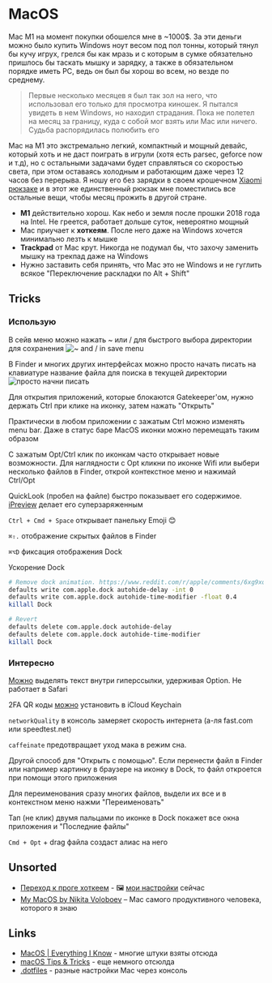 # MacOS

Mac M1 на момент покупки обошелся мне в ~1000$. За эти деньги можно было купить Windows ноут весом под пол тонны, который тянул бы кучу игрух, грелся бы как мразь и с которым в сумке обязательно пришлось бы таскать мышку и зарядку, а также в обязательном порядке иметь PC, ведь он был бы хорош во всем, но везде по среднему.

> Первые несколько месяцев я был так зол на него, что использовал его только для просмотра киношек. Я пытался увидеть в нем Windows, но находил страдания. Пока не полетел на месяц за границу, куда с собой мог взять или Mac или ничего. Судьба распорядилась полюбить его

Mac на M1 это экстремально легкий, компактный и мощный девайс, который хоть и не даст поиграть в игрули (хотя есть parsec, geforce now и т.д), но с остальными задачами будет справляться со скоростью света, при этом оставаясь холодным и работающим даже через 12 часов без перерыва. Я ношу его без зарядки в своем крошечном [Xiaomi рюкзаке](https://i.imgur.com/3ixkgWe.jpg) и в этот же единственный рюкзак мне поместились все остальные вещи, чтобы месяц прожить в другой стране.

- **M1** действительно хорош. Как небо и земля после прошки 2018 года на Intel. Не греется, работает дольше суток, невероятно мощный
- Mac приучает к **хоткеям**. После него даже на Windows хочется минимально лезть к мышке
- **Trackpad** от Mac крут. Никогда не подумал бы, что захочу заменить мышку на трекпад даже на Windows
- Нужно заставить себя принять, что Mac это не Windows и не гуглить всякое "Переключение раскладки по Alt + Shift"

## Tricks

### Использую

В сейв меню можно нажать ~ или / для быстрого выбора директории для сохранения
![~ and / in save menu](https://i.imgur.com/dbTUZLP.gif)

В Finder и многих других интерфейсах можно просто начать писать на клавиатуре название файла для поиска в текущей директории
![просто начни писать](https://i.imgur.com/79dJwYD.gif)

Для открытия приложений, которые блокаются Gatekeeper'ом, нужно держать Ctrl при клике на иконку, затем нажать "Открыть"

Практически в любом приложении с зажатым Ctrl можно изменять menu bar. Даже в статус баре MacOS иконки можно перемещать таким образом

С зажатым Opt/Ctrl клик по иконкам часто открывает новые возможности. Для наглядности с Opt кликни по иконке Wifi или выбери несколько файлов в Finder, открой контекстное меню и нажимай Ctrl/Opt

QuickLook (пробел на файле) быстро показывает его содержимое. [iPreview](https://apps.apple.com/ua/app/ipreview-powerful-quick-look/id1519213509?l=ru&mt=12) делает его суперзаряженным

`Ctrl + Cmd + Space` открывает панельку Emoji 😊

`⌘⇧.` отображение скрытых файлов в Finder

`⌘⌥D` фиксация отображения Dock

Ускорение Dock

```sh
# Remove dock animation. https://www.reddit.com/r/apple/comments/6xg9xq/tip_of_the_day_one_thing_i_cant_live_without_in/
defaults write com.apple.dock autohide-delay -int 0
defaults write com.apple.dock autohide-time-modifier -float 0.4
killall Dock

# Revert
defaults delete com.apple.dock autohide-delay
defaults delete com.apple.dock autohide-time-modifier
killall Dock
```

### Интересно

[Можно](https://twitter.com/MBoffin/status/1218668903586394112) выделять текст внутри гиперссылки, удерживая Option. Не работает в Safari

2FA QR коды [можно](https://twitter.com/rafahari/status/1456013646144933893) установить в iCloud Keychain

`networkQuality` в консоль замеряет скорость интернета (а-ля fast.com или speedtest.net)

`caffeinate` предотвращает уход мака в режим сна. 

Другой способ для "Открыть с помощью". Если перенести файл в Finder или например картинку в браузере на иконку в Dock, то файл откроется при помощи этого приложения

Для переименования сразу многих файлов, выдели их все и в контекстном меню нажми "Переименовать"

Тап (не клик) двумя пальцами по иконке в Dock покажет все окна приложения и "Последние файлы"

`Cmd + Opt` + drag файла создаст алиас на него

## Unsorted

- [Переход к проге хоткеем](https://apps.apple.com/ua/app/thor-launcher/id1120999687?l=ru&mt=12) - 🖼 [мои настройки](https://i.imgur.com/Dxft4Bm.png) сейчас
- [My MacOS by Nikita Voloboev](https://github.com/nikitavoloboev/my-mac-os) – Mac самого продуктивного человека, которого я знаю

## Links

- [MacOS | Everything I Know](https://wiki.nikiv.dev/macOS/) - многие штуки взяты отсюда
- [macOS Tips & Tricks](https://saurabhs.org/macos-tips) - еще немного отсюлда
- [.dotfiles](https://github.com/mathiasbynens/dotfiles/blob/master/.macos) - разные настройки Mac через консоль
